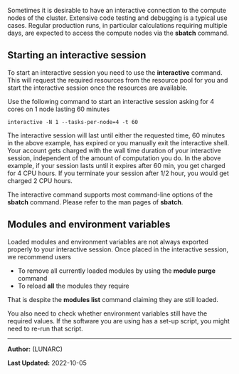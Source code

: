 Sometimes it is desirable to have an interactive connection to the compute nodes of the cluster. Extensive code testing and debugging is a typical use cases. Regular production runs, in particular calculations requiring multiple days, are expected to access the compute nodes via the **sbatch** command.

## Starting an interactive session

To start an interactive session you need to use the **interactive** command. This will request the required resources from the resource pool for you and start the interactive session once the resources are available.

Use the following command to start an interactive session asking for 4 cores on 1 node lasting 60 minutes

    interactive -N 1 --tasks-per-node=4 -t 60

The interactive session will last until either the requested time, 60 minutes in the above example, has expired or you manually exit the interactive shell. Your account gets charged with the wall time duration of your interactive session, independent of the amount of computation you do. In the above example, if your session lasts until it expires after 60 min, you get charged for 4 CPU hours. If you terminate your session after 1/2 hour, you would get charged 2 CPU hours.

The interactive command supports most command-line options of the **sbatch** command. Please refer to the man pages of **sbatch**.

## Modules and environment variables

Loaded modules and environment variables are not always exported properly to your interactive session. Once placed in the interactive session, we recommend users

 * To remove all currently loaded modules by using the **module purge** command
 * To reload **all** the modules they require

That is despite the **modules list** command claiming they are still loaded.

You also need to check whether environment variables still have the required values. If the software you are using has a set-up script, you might need to re-run that script.

---

**Author:**
(LUNARC)

**Last Updated:**
2022-10-05